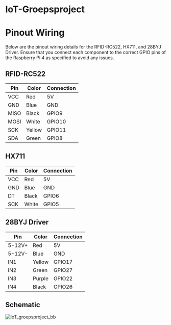 # IoT-Groepsproject

# Pinout Wiring
Below are the pinout wiring details for the RFID-RC522, HX711, and 28BYJ Driver. Ensure that you connect each component to the correct GPIO pins of the Raspberry Pi 4 as specified to avoid any issues.
## RFID-RC522

| Pin  | Color  | Connection |
|------|--------|------------|
| VCC  | Red    | 5V         |
| GND  | Blue   | GND        |
| MISO | Black  | GPIO9      |
| MOSI | White  | GPIO10     |
| SCK  | Yellow | GPIO11     |
| SDA  | Green  | GPIO8      |

## HX711

| Pin  | Color  | Connection |
|------|--------|------------|
| VCC  | Red    | 5V         |
| GND  | Blue   | GND        |
| DT   | Black  | GPIO6      |
| SCK  | White  | GPIO5      |

## 28BYJ Driver

| Pin     | Color  | Connection |
|---------|--------|------------|
| 5-12V+  | Red    | 5V         |
| 5-12V-  | Blue   | GND        |
| IN1     | Yellow | GPIO17     |
| IN2     | Green  | GPIO27     |
| IN3     | Purple | GPIO22     |
| IN4     | Black  | GPIO26     |

## Schematic
![IoT_groepsproject_bb](https://github.com/r0901651/IoT-Groepsproject/assets/95848828/3788f68d-d4c6-4496-8499-084b357a9a47)
